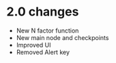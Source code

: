 2.0 changes
=============
- New N factor function
- New main node and checkpoints
- Improved UI
- Removed Alert key
